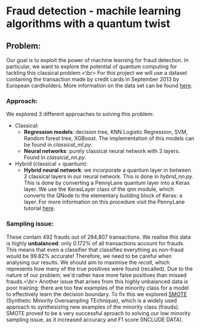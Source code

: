 # Fraud detection - machile learning algorithms with a quantum twist
## Problem:
Our goal is to exploit the power of machine learning for fraud detection. In particular, we want to explore the potential of quantum computing for tackling this classical problem.<\br>
For this project we will use a dataset containing the transaction made by credit cards in September 2013 by European cardholders. More information on the data set can be found [here](https://www.kaggle.com/mlg-ulb/creditcardfraud).
### Approach:
We explored 3 different approaches to solving this problem:
- Classical:
   * **Regression models**: decision tree, KNN Logistic Regression, SVM, Random forest tree, XGBoost. The implementation of this models can be found in *classical_ml.py*.
   * **Neural networks**: purely classical neural network with 3 layers. Found in *classical_nn.py*.
- Hybrid (classical + quantum):
   * **Hybrid neural network**: we incorporate a quantum layer in between 2 classical layers in our neural network. This is done in *hybrid_nn.py*.
   This is done by converting a PennyLane quantum layer into a Keras layer. We use the KerasLayer class of the qnn module, which converts the QNode to the elementary building block of Keras: a layer. For more information on this procedure visit the PennyLane tutorial [here](https://pennylane.ai/qml/demos/tutorial_qnn_module_tf.html).

### Sampling issue:
These contain 492 frauds out of 284,807 transactions. We realise this data is highly **unbalanced**: only 0.172% of all transactions account for frauds. This means that even a classifier that classifies everything as non-fraud would be 99.82% accurate! Therefore, we need to be careful when analysing our results. We should aim to maximise the *recall*, which represents how many of the true positives were found (recalled). Due to the nature of our problem, we'd rather have more false positives than missed frauds.<\br>
Another issue that arises from this highly unbalanced data is poor training: there are too few examples of the minority class for a model to effectively learn the decision boundary. To fix this we explored [SMOTE](https://machinelearningmastery.com/smote-oversampling-for-imbalanced-classification/) (Synthetic Minority Oversampling TEchnique), which is a widely used approach to synthesizing new examples of the minority class (frauds). SMOTE proved to be a very successful aproach to solving our low minority sampling issue, as it increased accuracy and F1 score (INCLUDE DATA).



